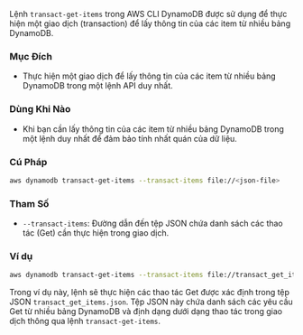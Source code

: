 Lệnh `transact-get-items` trong AWS CLI DynamoDB được sử dụng để thực hiện một giao dịch (transaction) để lấy thông tin của các item từ nhiều bảng DynamoDB.

### Mục Đích

- Thực hiện một giao dịch để lấy thông tin của các item từ nhiều bảng DynamoDB trong một lệnh API duy nhất.

### Dùng Khi Nào

- Khi bạn cần lấy thông tin của các item từ nhiều bảng DynamoDB trong một lệnh duy nhất để đảm bảo tính nhất quán của dữ liệu.

### Cú Pháp

```bash
aws dynamodb transact-get-items --transact-items file://<json-file>
```

### Tham Số

- `--transact-items`: Đường dẫn đến tệp JSON chứa danh sách các thao tác (Get) cần thực hiện trong giao dịch.

### Ví dụ

```bash
aws dynamodb transact-get-items --transact-items file://transact_get_items.json
```

Trong ví dụ này, lệnh sẽ thực hiện các thao tác Get được xác định trong tệp JSON `transact_get_items.json`. Tệp JSON này chứa danh sách các yêu cầu Get từ nhiều bảng DynamoDB và định dạng dưới dạng thao tác trong giao dịch thông qua lệnh `transact-get-items`.
